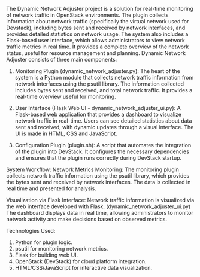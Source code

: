 The Dynamic Network Adjuster project is a solution for real-time monitoring of network traffic in OpenStack environments. The plugin collects information about network traffic (specifically the virtual network used for Devstack), including bytes sent and received by network interfaces, and provides detailed statistics on network usage. The system also includes a Flask-based user interface, which allows administrators to view network traffic metrics in real time. It provides a complete overview of the network status, useful for resource management and planning.
Dynamic Network Adjuster consists of three main components:

1. Monitoring Plugin (dynamic_network_adjuster.py):
The heart of the system is a Python module that collects network traffic information from network interfaces using the psutil library.
The information collected includes bytes sent and received, and total network traffic.
It provides a real-time overview useful for monitoring.

2. User Interface (Flask Web UI - dynamic_network_adjuster_ui.py):
A Flask-based web application that provides a dashboard to visualize network traffic in real-time.
Users can see detailed statistics about data sent and received, with dynamic updates through a visual interface.
The UI is made in HTML, CSS and JavaScript.

3. Configuration Plugin (plugin.sh):
A script that automates the integration of the plugin into DevStack.
It configures the necessary dependencies and ensures that the plugin runs correctly during DevStack startup.

System Workflow:
Network Metrics Monitoring:
The monitoring plugin collects network traffic information using the psutil library, which provides the bytes sent and received by network interfaces. The data is collected in real time and presented for analysis.

Visualization via Flask Interface:
Network traffic information is visualized via the web interface developed with Flask. (dynamic_network_adjuster_ui.py)
The dashboard displays data in real time, allowing administrators to monitor network activity and make decisions based on observed metrics.

Technologies Used:
1. Python for plugin logic.
2. psutil for monitoring network metrics.
3. Flask for building web UI.
4. OpenStack (DevStack) for cloud platform integration.
5. HTML/CSS/JavaScript for interactive data visualization.
